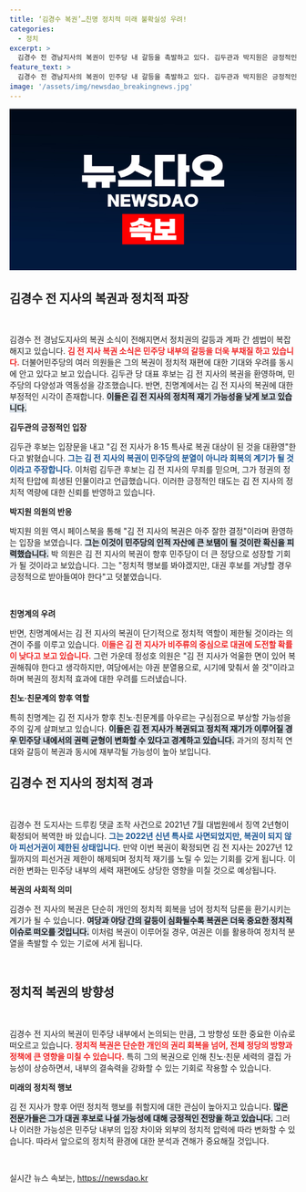 ```yaml
---
title: ‘김경수 복권’…친명 정치적 미래 불확실성 우려!
categories:
  - 정치
excerpt: >
  김경수 전 경남지사의 복권이 민주당 내 갈등을 촉발하고 있다. 김두관과 박지원은 긍정적인 반응을 보인 반면, 친명계는 야권 분열의 우려를 드러내며 신중한 입장을 취하고 있다. 정치적 재기 가능성에 대한 관심이 집중되고 있는 가운데, 민주당의 향후 모습은 예측 불허다.
feature_text: >
  김경수 전 경남지사의 복권이 민주당 내 갈등을 촉발하고 있다. 김두관과 박지원은 긍정적인 반응을 보인 반면, 친명계는 야권 분열의 우려를 드러내며 신중한 입장을 취하고 있다. 정치적 재기 가능성에 대한 관심이 집중되고 있는 가운데, 민주당의 향후 모습은 예측 불허다.
image: '/assets/img/newsdao_breakingnews.jpg'
---
```


<p><img src="/assets/img/newsdao_breakingnews.jpg" alt="ontimetimes 속보" /></p>

<h2 data-ke-size="size26">김경수 전 지사의 복권과 정치적 파장</h2>

<p data-ke-size="size16">&nbsp;</p>

<p>김경수 전 경남도지사의 복권 소식이 전해지면서 정치권의 갈등과 계파 간 셈법이 복잡해지고 있습니다. <b><span style="color: #ee2323;">김 전 지사 복권 소식은 민주당 내부의 갈등을 더욱 부채질 하고 있습니다.</span></b> 더불어민주당의 여러 의원들은 그의 복권이 정치적 재편에 대한 기대와 우려를 동시에 안고 있다고 보고 있습니다. 김두관 당 대표 후보는 김 전 지사의 복권을 환영하며, 민주당의 다양성과 역동성을 강조했습니다. 반면, 친명계에서는 김 전 지사의 복권에 대한 부정적인 시각이 존재합니다. <b><span style="background-color: #21538527;">이들은 김 전 지사의 정치적 재기 가능성을 낮게 보고 있습니다.</span></b></p>

<p><strong>김두관의 긍정적인 입장</strong></p>

<p>김두관 후보는 입장문을 내고 "김 전 지사가 8·15 특사로 복권 대상이 된 것을 대환영"한다고 밝혔습니다. <b><span style="color: #1a5490;">그는 김 전 지사의 복권이 민주당의 분열이 아니라 회복의 계기가 될 것이라고 주장합니다.</span></b> 이처럼 김두관 후보는 김 전 지사의 무죄를 믿으며, 그가 정권의 정치적 탄압에 희생된 인물이라고 언급했습니다. 이러한 긍정적인 태도는 김 전 지사의 정치적 역량에 대한 신뢰를 반영하고 있습니다.</p>

<p><strong>박지원 의원의 반응</strong></p>

<p>박지원 의원 역시 페이스북을 통해 "김 전 지사의 복권은 아주 잘한 결정"이라며 환영하는 입장을 보였습니다. <b><span style="background-color: #21538527;">그는 이것이 민주당의 인적 자산에 큰 보탬이 될 것이란 확신을 피력했습니다.</span></b> 박 의원은 김 전 지사의 복권이 향후 민주당이 더 큰 정당으로 성장할 기회가 될 것이라고 보았습니다. 그는 "정치적 행보를 봐야겠지만, 대권 후보를 겨냥할 경우 긍정적으로 받아들여야 한다"고 덧붙였습니다.</p>

<p data-ke-size="size16">&nbsp;</p>

<p><strong>친명계의 우려</strong></p>

<p>반면, 친명계에서는 김 전 지사의 복권이 단기적으로 정치적 역할이 제한될 것이라는 의견이 주를 이루고 있습니다. <b><span style="color: #ee2323;">이들은 김 전 지사가 비주류의 중심으로 대권에 도전할 확률이 낮다고 보고 있습니다.</span></b> 그런 가운데 정성호 의원은 "김 전 지사가 억울한 면이 있어 복권해줘야 한다고 생각하지만, 여당에서는 야권 분열용으로, 시기에 맞춰서 쓸 것"이라고 하며 복권의 정치적 효과에 대한 우려를 드러냈습니다.</p>

<p><strong>친노·친문계의 향후 역할</strong></p>

<p>특히 친명계는 김 전 지사가 향후 친노·친문계를 아우르는 구심점으로 부상할 가능성을 주의 깊게 살펴보고 있습니다. <b><span style="background-color: #21538527;">이들은 김 전 지사가 복권되고 정치적 재기가 이루어질 경우 민주당 내에서의 권력 균형이 변화할 수 있다고 경계하고 있습니다.</span></b> 과거의 정치적 연대와 갈등이 복권과 동시에 재부각될 가능성이 높아 보입니다.</p>

<h2 data-ke-size="size26">김경수 전 지사의 정치적 경과</h2>

<p data-ke-size="size16">&nbsp;</p>

<p>김경수 전 도지사는 드루킹 댓글 조작 사건으로 2021년 7월 대법원에서 징역 2년형이 확정되어 복역한 바 있습니다. <b><span style="color: #1a5490;">그는 2022년 신년 특사로 사면되었지만, 복권이 되지 않아 피선거권이 제한된 상태입니다.</span></b> 만약 이번 복권이 확정되면 김 전 지사는 2027년 12월까지의 피선거권 제한이 해제되며 정치적 재기를 노릴 수 있는 기회를 갖게 됩니다. 이러한 변화는 민주당 내부의 세력 재편에도 상당한 영향을 미칠 것으로 예상됩니다.</p>

<p><strong>복권의 사회적 의미</strong></p>

<p>김경수 전 지사의 복권은 단순히 개인의 정치적 회복을 넘어 정치적 담론을 환기시키는 계기가 될 수 있습니다. <b><span style="background-color: #21538527;">여당과 야당 간의 갈등이 심화될수록 복권은 더욱 중요한 정치적 이슈로 떠오를 것입니다.</span></b> 이처럼 복권이 이루어질 경우, 여권은 이를 활용하여 정치적 분열을 촉발할 수 있는 기로에 서게 됩니다.</p>

<p data-ke-size="size16">&nbsp;</p>

<h2 data-ke-size="size26">정치적 복권의 방향성</h2>

<p data-ke-size="size16">&nbsp;</p>

<p>김경수 전 지사의 복권이 민주당 내부에서 논의되는 만큼, 그 방향성 또한 중요한 이슈로 떠오르고 있습니다. <b><span style="color: #ee2323;">정치적 복권은 단순한 개인의 권리 회복을 넘어, 전체 정당의 방향과 정책에 큰 영향을 미칠 수 있습니다.</span></b> 특히 그의 복권으로 인해 친노·친문 세력의 결집 가능성이 상승하면서, 내부의 결속력을 강화할 수 있는 기회로 작용할 수 있습니다.</p>

<p><strong>미래의 정치적 행보</strong></p>

<p>김 전 지사가 향후 어떤 정치적 행보를 취할지에 대한 관심이 높아지고 있습니다. <b><span style="background-color: #21538527;">많은 전문가들은 그가 대권 후보로 나설 가능성에 대해 긍정적인 전망을 하고 있습니다.</span></b> 그러나 이러한 가능성은 민주당 내부의 입장 차이와 외부의 정치적 압력에 따라 변화할 수 있습니다. 따라서 앞으로의 정치적 환경에 대한 분석과 견해가 중요해질 것입니다.</p>

<p data-ke-size="size16">&nbsp;</p>
실시간 뉴스 속보는, <a href="https://newsdao.kr" rel="dofollow">https://newsdao.kr</a>


